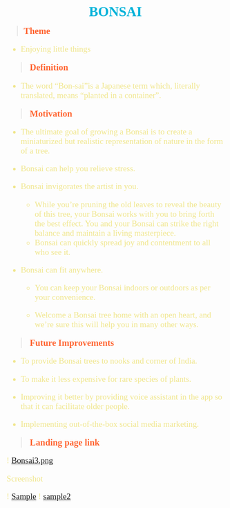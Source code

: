 

<div align="center"><b><span style="color: #00B2D9; font-family:'Ruby';font-size: 2.0rem;">BONSAI</span></b></div>

><span style="font-family:'Curvy Serif';font-size:1.3rem;color: #FF6633;">__Theme__  </span> 

 <span style="font-family:'Book Antiqua'; font-size: 1.2rem;color: #F0E68C">

 * Enjoying little things </span>


><span style="font-family:'Curvy Serif';font-size:1.3rem;color: #FF6633;">__Definition__ </span> 

 <span style="font-family:'Book Antiqua'; font-size: 1.2rem;color: #F0E68C">
 
 * The word “Bon-sai”is a Japanese term which, literally translated, means “planted in a container”. 



><span style="font-size: 1.3rem;font-family:'Curvy Serif';color: #FF6633;">__Motivation__ </span> 

<span style="font-family:'Book Antiqua'; font-size: 1.2rem;color:#F0E68C"> 

* The ultimate goal of growing a Bonsai is to create a miniaturized but realistic representation of nature in the form of a tree.

* Bonsai can help you relieve stress.

* Bonsai invigorates the artist in you.
  * While you’re pruning the old leaves to reveal the beauty of this tree, your Bonsai works with you to bring forth the best effect. You and your Bonsai can strike the right balance and maintain a living masterpiece.
  * Bonsai can quickly spread joy and contentment to all who see it.

* Bonsai can fit anywhere.
  * You can keep your Bonsai indoors or outdoors as per your convenience. 

  * Welcome a Bonsai tree home with an open heart, and we’re sure this will help you in many other ways.

><span style="font-family:'Curvy Serif';font-size:1.3rem;color: #FF6633;">__Future Improvements__  </span> 

<span style="font-family:'Book Antiqua'; font-size: 1.2rem;color:#F0E68C"> 

* To provide Bonsai trees to nooks and corner of India.

* To make it less expensive for rare species of plants.

* Improving it better by providing voice assistant in the app so that it can facilitate older people.

* Implementing out-of-the-box social media marketing.
</snap>

><span style="font-family:'Curvy Serif';font-size:1.3rem;color: #FF6633;">__Landing page link__  </span> 

! [Bonsai3.png](https://drive.google.com/file/d/1oPRes9-KduYfJkaEQUT35Ch4lGFuAaEN/view?usp=sharing)



</style>

   <p>Screenshot</p>


   ! [Sample](ss.jpg)
   ! [sample2](ss2.jpg)



    
 






